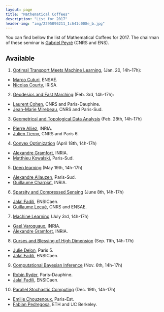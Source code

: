 ```yaml
---
layout: page
title: "Mathematical Coffees"
description: "List for 2017"
header-img: "img/2295096211_1c641c008e_b.jpg"
---
```


You can find bellow the list of Mathematical Coffees for 2017. The chairman of these seminar is [Gabriel Peyré](http://www.gpeyre.com) (CNRS and ENS).

Available
---

1. [Optimal Transport Meets Machine Learning](../mc01-ot), (Jan. 20, 14h-17h):
  - [Marco Cuturi](http://marcocuturi.net/), ENSAE.
  - [Nicolas Courty](http://people.irisa.fr/Nicolas.Courty/), IRISA.  
2. [Geodesics and Fast Marching](../mc02-geodesic) (Feb. 3rd, 14h-17h):
  - [Laurent Cohen](https://www.ceremade.dauphine.fr/~cohen/), CNRS and Paris-Dauphine.
  - [Jean-Marie Mirebeau](https://www.math.u-psud.fr/~mirebeau/Main_page.html), CNRS and Paris-Sud.
3. [Geometrical and Topological Data Analysis](../mc03-meshes) (Feb. 28th, 14h-17h)
  - [Pierre Alliez](https://team.inria.fr/titane/pierre-alliez/), INRIA.
  - [Julien Tierny](http://www-pequan.lip6.fr/~tierny/), CNRS and Paris 6.
4. [Convex Optimization](../mc04-cvx-optim) (April 18th, 14h-17h)
  - [Alexandre Gramfort](http://alexandre.gramfort.net/), INRIA.   
  - [Matthieu Kowalski](http://webpages.lss.supelec.fr/perso/matthieu.kowalski/), Paris-Sud.
5. [Deep learning](../mc05-deep-learning) (May 19th, 14h-17h)
  - [Alexandre Allauzen](https://perso.limsi.fr/allauzen/webpages/pmwiki.php), Paris-Sud.
  - [Guillaume Charpiat](https://www.lri.fr/~gcharpia/), INRIA.
6. [Sparsity and Compressed Sensing](../mc06-sparsity) (June 8th, 14h-17h)
  - [Jalal Fadili](https://fadili.users.greyc.fr/), ENSICaen.
  - [Guillaume Lecué](http://lecueguillaume.github.io/), CNRS and ENSAE.
7. [Machine Learning](../mc07-ml) (July 3rd, 14h-17h)
  - [Gael Varoquaux](http://gael-varoquaux.info/), INRIA.
  - [Alexandre Gramfort](http://alexandre.gramfort.net/), INRIA.
8. [Curses and Blessing of High Dimension](../mc08-high-dimension) (Sep. 11th, 14h-17h)
  - [Julie Delon](https://delon.wp.imt.fr/), Paris 5.   
  - [Jalal Fadili](https://fadili.users.greyc.fr/), ENSICaen.
9. [Computational Bayesian Inference](../mc09-bayesian-computations) (Nov. 6th, 14h-17h)
  - [Robin Ryder](https://sites.google.com/site/robryd/), Paris-Dauphine.
  - [Jalal Fadili](https://fadili.users.greyc.fr/), ENSICaen.
10. [Parallel Stochastic Computing](mc10-parallel-stochastic.md) (Dec. 19th, 14h-17h)
  - [Emilie Chouzenoux](http://www-syscom.univ-mlv.fr/~chouzeno/), Paris-Est.  
  - [Fabian Pedregosa](http://fa.bianp.net/), ETH and UC Berkeley.
